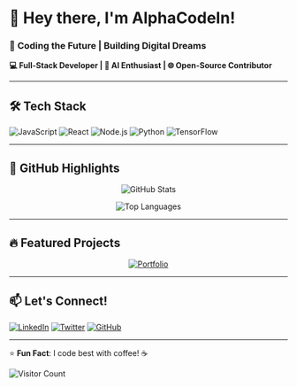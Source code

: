# 👋 Hey there, I'm AlphaCodeIn! 

### 🚀 **Coding the Future | Building Digital Dreams**  
**💻 Full-Stack Developer | 🤖 AI Enthusiast | 🌐 Open-Source Contributor**

---

## 🛠️ **Tech Stack**

![JavaScript](https://img.shields.io/badge/-JavaScript-F7DF1E?style=flat-square&logo=javascript&logoColor=black)
![React](https://img.shields.io/badge/-React-61DAFB?style=flat-square&logo=react&logoColor=black)
![Node.js](https://img.shields.io/badge/-Node.js-339933?style=flat-square&logo=node.js&logoColor=white)
![Python](https://img.shields.io/badge/-Python-3776AB?style=flat-square&logo=python&logoColor=white)
![TensorFlow](https://img.shields.io/badge/-TensorFlow-FF6F00?style=flat-square&logo=tensorflow&logoColor=white)

---

## 🌟 **GitHub Highlights**

<div align="center">
  
![GitHub Stats](https://github-readme-stats.vercel.app/api?username=AlphaCodeIn&show_icons=true&theme=radical&hide_border=true&include_all_commits=true&count_private=true)

![Top Languages](https://github-readme-stats.vercel.app/api/top-langs/?username=AlphaCodeIn&layout=compact&theme=radical&hide_border=true)

</div>

---

## 🔥 **Featured Projects**

<div align="center">

[![Portfolio](https://github-readme-stats.vercel.app/api/pin/?username=AlphaCodeIn&repo=Portfolio&theme=radical&show_owner=true)](https://github.com/AlphaCodeIn/Portfolio)

</div>

---

## 📫 **Let's Connect!**

[![LinkedIn](https://img.shields.io/badge/-LinkedIn-0A66C2?style=for-the-badge&logo=linkedin&logoColor=white)](https://www.linkedin.com/in/lucky-chauhan-12b18a25a/)
[![Twitter](https://img.shields.io/badge/-Twitter-1DA1F2?style=for-the-badge&logo=twitter&logoColor=white)](https://twitter.com/yourhandle)
[![GitHub](https://img.shields.io/badge/-GitHub-181717?style=for-the-badge&logo=github&logoColor=white)](https://github.com/AlphaCodeIn)

---

⭐ **Fun Fact**: I code best with coffee! ☕

![Visitor Count](https://komarev.com/ghpvc/?username=AlphaCodeIn&color=blueviolet&style=flat-square)

